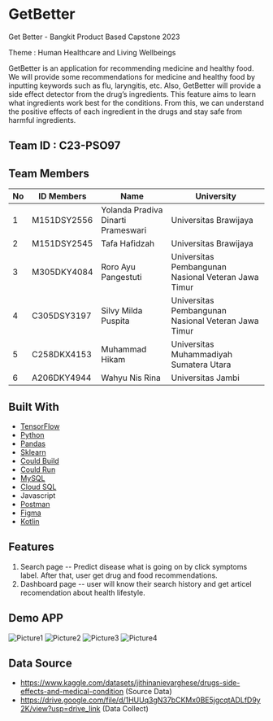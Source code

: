 # GetBetter
Get Better - Bangkit Product Based Capstone 2023

Theme : Human Healthcare and Living Wellbeings

GetBetter is an application for recommending medicine and healthy food. We will provide some recommendations for medicine and healthy food by inputting keywords such as flu, laryngitis, etc. Also,  GetBetter will provide a side effect detector from the drug’s ingredients. This feature aims to learn what ingredients work best for the conditions. From this, we can understand the positive effects of each ingredient in the drugs and stay safe from harmful ingredients. 

## Team ID : C23-PSO97

## Team Members
|No | ID Members | Name | University|
|---|------------|------|-----------|
| 1 | M151DSY2556 | Yolanda Pradiva Dinarti Prameswari | Universitas Brawijaya |
| 2 | M151DSY2545 | Tafa Hafidzah | Universitas Brawijaya  |
| 3 | M305DKY4084 | Roro Ayu Pangestuti | Universitas Pembangunan Nasional Veteran Jawa Timur | 
| 4 | C305DSY3197 | Silvy Milda Puspita | Universitas Pembangunan Nasional Veteran Jawa Timur |
| 5 | C258DKX4153 | Muhammad Hikam | Universitas Muhammadiyah Sumatera Utara | 
| 6 | A206DKY4944 | Wahyu Nis Rina | Universitas Jambi |

## Built With 
* [TensorFlow](https://www.tensorflow.org/?hl=id)
* [Python](https://www.python.org/)
* [Pandas](https://pandas.pydata.org/)
* [Sklearn](https://scikit-learn.org/stable/)
* [Could Build](https://cloud.google.com/build)
* [Could Run](https://cloud.google.com/run?utm_source=google&utm_medium=cpc&utm_campaign=japac-ID-all-en-dr-BKWS-all-pkws-trial-EXA-dr-1605216&utm_content=text-ad-none-none-DEV_c-CRE_529515544440-ADGP_Hybrid%20%7C%20BKWS%20-%20EXA%20%7C%20Txt%20~%20Compute%20~%20Cloud%20Run_cloud%20run-general%20-%20Products-KWID_43700049544758558-kwd-678836618089&userloc_9056665-network_g=&utm_term=KW_google%20cloud%20run&gclid=CjwKCAjwkLCkBhA9EiwAka9QRk8to6aUChh1sCUe-txU3W_AcgAtaNMlkPSqr89NbAlfjhJK5TzZgxoCy2oQAvD_BwE&gclsrc=aw.ds&hl=id)
* [MySQL](https://www.mysql.com/)
* [Cloud SQL](https://cloud.google.com/sql?utm_source=google&utm_medium=cpc&utm_campaign=japac-ID-all-en-dr-SKWS-all-super-trial-EXA-dr-1605216&utm_content=text-ad-none-none-DEV_c-CRE_455589164524-ADGP_Hybrid%20%7C%20SKWS%20-%20EXA%20%7C%20Txt%20~%20Databases%20~%20Cloud%20SQL_SQL-cloud%20sql-KWID_43700028140250606-kwd-297124208290&userloc_9056665-network_g=&utm_term=KW_cloud%20sql&gclid=CjwKCAjwkLCkBhA9EiwAka9QRvyyZzKbfOSv24_a_0hMZvCz5CPgvG6qtQfJV5dHF8jHFIpN7IpAeBoCuY0QAvD_BwE&gclsrc=aw.ds&hl=id)
* Javascript
* [Postman](https://www.postman.com/)
* [Figma](https://www.figma.com/)
* [Kotlin](https://kotlinlang.org/)

## Features 
1. Search page -- Predict disease what is going on by click symptoms label. After that, user get drug and food recommendations.
2. Dashboard page -- user will know their search history and get articel recomendation about health lifestyle.

## Demo APP
![Picture1](https://github.com/C23-PS097/GetBetter/assets/127029797/536250a3-3adb-4f65-8f10-a2ee30ac829c)
![Picture2](https://github.com/C23-PS097/GetBetter/assets/127029797/682452db-f09f-4e82-b094-7cc840b96400)
![Picture3](https://github.com/C23-PS097/GetBetter/assets/127029797/351e182e-3fe5-48a4-a950-c5d6577bdfe1)
![Picture4](https://github.com/C23-PS097/GetBetter/assets/127029797/e4298db3-d290-4115-9cd2-5a526c28d467)


## Data Source
* https://www.kaggle.com/datasets/jithinanievarghese/drugs-side-effects-and-medical-condition (Source Data)
* https://drive.google.com/file/d/1HUUq3gN37bCKMx0BE5jgcqtADLfD9y2K/view?usp=drive_link (Data Collect)




